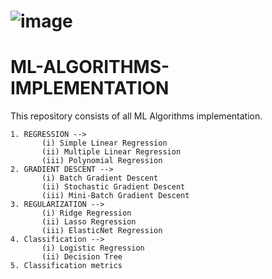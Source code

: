 # ![image](https://user-images.githubusercontent.com/68347036/211991414-10a7e585-d380-47cd-8a1e-ca8c27278f64.png)
# ML-ALGORITHMS-IMPLEMENTATION
This repository consists of all ML Algorithms implementation. 

```
1. REGRESSION -->
       (i) Simple Linear Regression
       (ii) Multiple Linear Regression
       (iii) Polynomial Regression
2. GRADIENT DESCENT -->
       (i) Batch Gradient Descent
       (ii) Stochastic Gradient Descent
       (iii) Mini-Batch Gradient Descent
3. REGULARIZATION -->
       (i) Ridge Regression
       (ii) Lasso Regression
       (iii) ElasticNet Regression
4. Classification -->
       (i) Logistic Regression
       (ii) Decision Tree
5. Classification metrics
```

